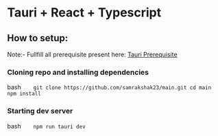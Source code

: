 # Tauri + React + Typescript

## How to setup:

Note:- Fullfill all prerequisite present here: [Tauri Prerequisite](https://tauri.app/v1/guides/getting-started/prerequisites)

### Cloning repo and installing dependencies

bash`    git clone https://github.com/samrakshak23/main.git
    cd main
    npm install`

### Starting dev server

bash`    npm run tauri dev`
